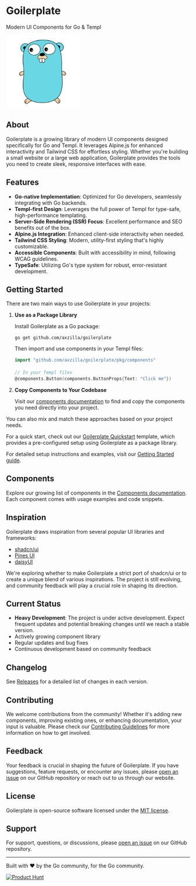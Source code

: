 # Goilerplate

Modern UI Components for Go & Templ

<img src="./assets/img/gopher.svg" alt="Goilerplate Logo" width="200"/>

## About

Goilerplate is a growing library of modern UI components designed specifically for Go and Templ. It leverages Alpine.js for enhanced interactivity and Tailwind CSS for effortless styling. Whether you're building a small website or a large web application, Goilerplate provides the tools you need to create sleek, responsive interfaces with ease.

## Features

- **Go-native Implementation**: Optimized for Go developers, seamlessly integrating with Go backends.
- **Templ-first Design**: Leverages the full power of Templ for type-safe, high-performance templating.
- **Server-Side Rendering (SSR) Focus**: Excellent performance and SEO benefits out of the box.
- **Alpine.js Integration**: Enhanced client-side interactivity when needed.
- **Tailwind CSS Styling**: Modern, utility-first styling that's highly customizable.
- **Accessible Components**: Built with accessibility in mind, following WCAG guidelines.
- **TypeSafe**: Utilizing Go's type system for robust, error-resistant development.

## Getting Started

There are two main ways to use Goilerplate in your projects:

1. **Use as a Package Library**

   Install Goilerplate as a Go package:

   ```
   go get github.com/axzilla/goilerplate
   ```

   Then import and use components in your Templ files:

   ```go
   import "github.com/axzilla/goilerplate/pkg/components"

   // In your Templ files
   @components.Button(components.ButtonProps{Text: "Click me"})
   ```

2. **Copy Components to Your Codebase**

   Visit our [components documentation](https://goilerplate.com/docs/components) to find and copy the components you need directly into your project.

You can also mix and match these approaches based on your project needs.

For a quick start, check out our [Goilerplate Quickstart](https://github.com/axzilla/goilerplate-quickstart) template, which provides a pre-configured setup using Goilerplate as a package library.

For detailed setup instructions and examples, visit our [Getting Started guide](https://goilerplate.com/docs/getting-started).

## Components

Explore our growing list of components in the [Components documentation](https://goilerplate.com/docs/components). Each component comes with usage examples and code snippets.

## Inspiration

Goilerplate draws inspiration from several popular UI libraries and frameworks:

- [shadcn/ui](https://ui.shadcn.com/)
- [Pines UI](https://devdojo.com/pines)
- [daisyUI](https://daisyui.com/)

We're exploring whether to make Goilerplate a strict port of shadcn/ui or to create a unique blend of various inspirations. The project is still evolving, and community feedback will play a crucial role in shaping its direction.

## Current Status

- **Heavy Development**: The project is under active development. Expect frequent updates and potential breaking changes until we reach a stable version.
- Actively growing component library
- Regular updates and bug fixes
- Continuous development based on community feedback

## Changelog

See [Releases](https://github.com/axzilla/goilerplate/releases) for a detailed list of changes in each version.

## Contributing

We welcome contributions from the community! Whether it's adding new components, improving existing ones, or enhancing documentation, your input is valuable. Please check our [Contributing Guidelines](CONTRIBUTING.md) for more information on how to get involved.

## Feedback

Your feedback is crucial in shaping the future of Goilerplate. If you have suggestions, feature requests, or encounter any issues, please [open an issue](https://github.com/axzilla/goilerplate/issues) on our GitHub repository or reach out to us through our website.

## License

Goilerplate is open-source software licensed under the [MIT license](LICENSE).

## Support

For support, questions, or discussions, please [open an issue](https://github.com/axzilla/goilerplate/issues) on our GitHub repository.

---

Built with ❤️ by the Go community, for the Go community.

[![Product Hunt](https://api.producthunt.com/widgets/embed-image/v1/featured.svg?post_id=494295&theme=light)](https://www.producthunt.com/posts/goilerplate-1?utm_source=badge-featured&utm_medium=badge&utm_souce=badge-goilerplate-1)
